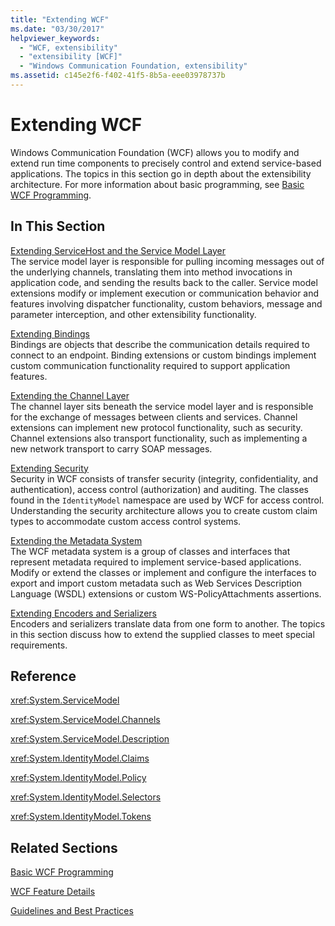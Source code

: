 ```yaml
---
title: "Extending WCF"
ms.date: "03/30/2017"
helpviewer_keywords: 
  - "WCF, extensibility"
  - "extensibility [WCF]"
  - "Windows Communication Foundation, extensibility"
ms.assetid: c145e2f6-f402-41f5-8b5a-eee03978737b
---
```

# Extending WCF
Windows Communication Foundation (WCF) allows you to modify and extend run time components to precisely control and extend service-based applications. The topics in this section go in depth about the extensibility architecture. For more information about basic programming, see [Basic WCF Programming](../basic-wcf-programming.md).  
  
## In This Section  
 [Extending ServiceHost and the Service Model Layer](extending-servicehost-and-the-service-model-layer.md)  
 The service model layer is responsible for pulling incoming messages out of the underlying channels, translating them into method invocations in application code, and sending the results back to the caller.  Service model extensions modify or implement execution or communication behavior and features involving dispatcher functionality, custom behaviors, message and parameter interception, and other extensibility functionality.  
  
 [Extending Bindings](extending-bindings.md)  
 Bindings are objects that describe the communication details required to connect to an endpoint. Binding extensions or custom bindings implement custom communication functionality required to support application features.  
  
 [Extending the Channel Layer](extending-the-channel-layer.md)  
 The channel layer sits beneath the service model layer and is responsible for the exchange of messages between clients and services. Channel extensions can implement new protocol functionality, such as security. Channel extensions also transport functionality, such as implementing a new network transport to carry SOAP messages.  
  
 [Extending Security](extending-security.md)  
 Security in WCF consists of transfer security (integrity, confidentiality, and authentication), access control (authorization) and auditing. The classes found in the `IdentityModel` namespace are used by WCF for access control. Understanding the security architecture allows you to create custom claim types to accommodate custom access control systems.  
  
 [Extending the Metadata System](extending-the-metadata-system.md)  
 The WCF metadata system is a group of classes and interfaces that represent metadata required to implement service-based applications. Modify or extend the classes or implement and configure the interfaces to export and import custom metadata such as Web Services Description Language (WSDL) extensions or custom WS-PolicyAttachments assertions.  
  
 [Extending Encoders and Serializers](extending-encoders-and-serializers.md)  
 Encoders and serializers translate data from one form to another. The topics in this section discuss how to extend the supplied classes to meet special requirements.  
  
## Reference  
 <xref:System.ServiceModel>  
  
 <xref:System.ServiceModel.Channels>  
  
 <xref:System.ServiceModel.Description>  
  
 <xref:System.IdentityModel.Claims>  
  
 <xref:System.IdentityModel.Policy>  
  
 <xref:System.IdentityModel.Selectors>  
  
 <xref:System.IdentityModel.Tokens>  
  
## Related Sections  
 [Basic WCF Programming](../basic-wcf-programming.md)  
  
 [WCF Feature Details](../feature-details/index.md)  
  
 [Guidelines and Best Practices](../guidelines-and-best-practices.md)
